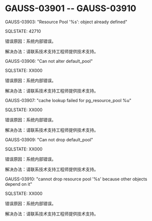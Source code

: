 # GAUSS-03901 -- GAUSS-03910<a name="ZH-CN_TOPIC_0302073711"></a>

GAUSS-03903: "Resource Pool '%s': object already defined"

SQLSTATE: 42710

错误原因：系统内部错误。

解决办法：请联系技术支持工程师提供技术支持。

GAUSS-03906: "Can not alter default\_pool"

SQLSTATE: XX000

错误原因：系统内部错误。

解决办法：请联系技术支持工程师提供技术支持。

GAUSS-03907: "cache lookup failed for pg\_resource\_pool %u"

SQLSTATE: XX000

错误原因：系统内部错误。

解决办法：请联系技术支持工程师提供技术支持。

GAUSS-03909: "Can not drop default\_pool"

SQLSTATE: XX000

错误原因：系统内部错误。

解决办法：请联系技术支持工程师提供技术支持。

GAUSS-03910: "cannot drop resource pool '%s' because other objects depend on it"

SQLSTATE: XX000

错误原因：系统内部错误。

解决办法：请联系技术支持工程师提供技术支持。

